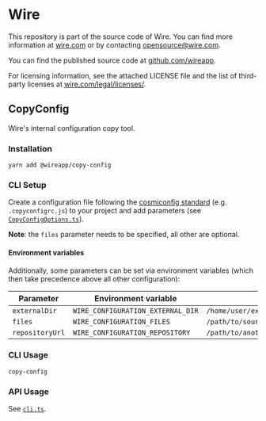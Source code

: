 # Wire

This repository is part of the source code of Wire. You can find more information at [wire.com](https://wire.com) or by contacting opensource@wire.com.

You can find the published source code at [github.com/wireapp](https://github.com/wireapp).

For licensing information, see the attached LICENSE file and the list of third-party licenses at [wire.com/legal/licenses/](https://wire.com/legal/licenses/).

## CopyConfig

Wire's internal configuration copy tool.

### Installation

```
yarn add @wireapp/copy-config
```

### CLI Setup

Create a configuration file following the [cosmiconfig standard](https://github.com/davidtheclark/cosmiconfig#cosmiconfig) (e.g. `.copyconfigrc.js`) to your project and add parameters (see [`CopyConfigOptions.ts`](./src/CopyConfigOptions.ts)).

**Note**: the `files` parameter needs to be specified, all other are optional.

#### Environment variables

Additionally, some parameters can be set via environment variables (which then take precedence above all other configuration):

| Parameter | Environment variable | Example |
| --- | --- | --- |
| `externalDir` | `WIRE_CONFIGURATION_EXTERNAL_DIR` | `/home/user/externalDir` |
| `files` | `WIRE_CONFIGURATION_FILES` | `/path/to/source.txt:/path/to/destination.txt;/path/to/source/:/path/to/destination/` |
| `repositoryUrl` | `WIRE_CONFIGURATION_REPOSITORY` | `/path/to/anotherDir/*:[/path/to/thirdDir/,/path/to/destinationDir/]` |

### CLI Usage

```
copy-config
```

### API Usage

See [`cli.ts`](./src/cli.ts).
